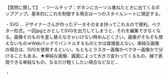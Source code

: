 【質問に関して】
・ツールチップ：ボタンにカーソル重ねたときに出てくるポップアップ。基本的にこれを制御する場合は一つのスタイルシートに規定する。

・SVG ... デザイナーさんが作ったデータそのまま持ってこれるので便利。ベクター形式。一回jpgとかとしてSVGを出力してしまうと、それを編集できなくなる。画像そのものを差し替えなきゃいけない時めんどくさい。画像がそもそも使えないもの⇒Webパックでバンドルするものとかは直接扱えない。単純な画像の場合は、SVGを使用するといい。もともとラスター画像かベクター画像かで分けることもある。★単純な画像、画面によって大きさ変わってくるもの、線で表現できる単純なもの、なるだけ軽くしたい場合などなど...

・
